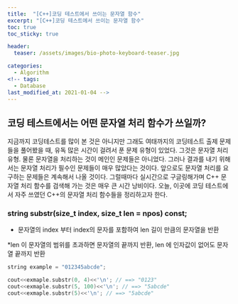 ```yaml
---
title:  "[C++]코딩 테스트에서 쓰이는 문자열 함수"
excerpt: "[C++]코딩 테스트에서 쓰이는 문자열 함수"
toc: true
toc_sticky: true

header:
  teaser: /assets/images/bio-photo-keyboard-teaser.jpg

categories:
  - Algorithm
<!-- tags:
  - Database 
last_modified_at: 2021-01-04 -->
---
```

## 코딩 테스트에서는 어떤 문자열 처리 함수가 쓰일까?
지금까지 코딩테스트를 많이 본 것은 아니지만 그래도 여태까지의 코딩테스트 출제 문제들을 풀어봤을 때, 유독 많은 시간이 걸려서 푼 문제 유형이 있었다.
그것은 문자열 처리 유형. 물론 문자열을 처리하는 것이 메인인 문제들은 아니었다. 그러나 결과를 내기 위해서는 문자열 처리가 필수인 문제들이 매우 많았다는 것이다.
앞으로도 문자열 처리를 요구하는 문제들은 계속해서 나올 것이다. 그럴때마다 실시간으로 구글링해가며 C++ 문자열 처리 함수를 검색해 가는 것은 매우 큰 시간 낭비이다.
오늘, 이곳에 코딩 테스트에서 자주 쓰였던 C++의 문자열 처리 함수들을 정리하고자 한다.



### string substr(size_t index, size_t len = npos) const; 

- 문자열의 index 부터 index의 문자를 포함하여 len 길이 만큼의 문자열을 반환<br>

*len 이 문자열의 범위를 초과하면 문자열의 끝까지 반환, len 에 인자값이 없어도 문자열 끝까지 반환

```c++ 
string example = "012345abcde";

cout<<exmaple.substr(0, 4)<<'\n'; // ==> "0123" 
cout<<exmaple.substr(5, 100)<<'\n'; // ==> "5abcde"
cout<<exmaple.substr(5)<<'\n'; // ==> "5abcde"
```
 

